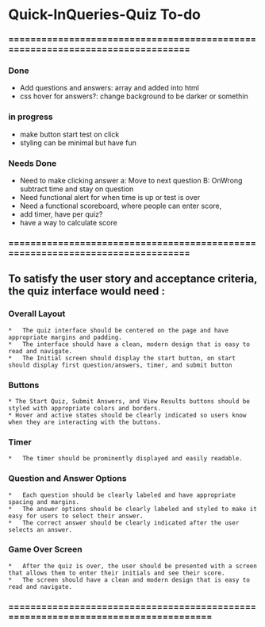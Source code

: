 # Quick-InQueries-Quiz To-do
### ==============================================================================

### Done
*   Add questions and answers: array and added into html
*   css hover for answers?: change background to be     darker or somethin 
### in progress
*   make button start test on click
*   styling can be minimal but have fun

### Needs Done
*   Need to make clicking answer a: Move to next question B:  OnWrong subtract time and stay on question
*   Need functional alert for when time is up or test is over 
*   Need a functional scoreboard, where people can enter score,
*   add timer, have per quiz? 
*   have a way to calculate score
### ==============================================================================

##  To satisfy the user story and acceptance criteria, the quiz interface would need :

### Overall Layout
    *   The quiz interface should be centered on the page and have appropriate margins and padding.
    *   The interface should have a clean, modern design that is easy to read and navigate.
    *   The Initial screen should display the start button, on start should display first question/answers, timer, and submit button
### Buttons
    * The Start Quiz, Submit Answers, and View Results buttons should be styled with appropriate colors and borders.
    * Hover and active states should be clearly indicated so users know when they are interacting with the buttons.
### Timer
    *   The timer should be prominently displayed and easily readable.
    
### Question and Answer Options
    *   Each question should be clearly labeled and have appropriate spacing and margins.
    *   The answer options should be clearly labeled and styled to make it easy for users to select their answer.
    *   The correct answer should be clearly indicated after the user selects an answer.
### Game Over Screen
    *   After the quiz is over, the user should be presented with a screen that allows them to enter their initials and see their score.
    *   The screen should have a clean and modern design that is easy to read and navigate.

### ==================================================================================